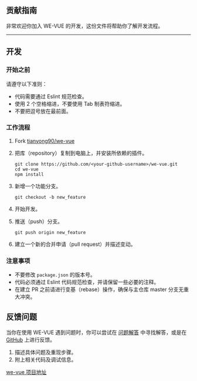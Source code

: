 贡献指南
---

非常欢迎你加入 WE-VUE 的开发，这份文件将帮助你了解开发流程。

---

## 开发

### 开始之前

请遵守以下准则：

- 代码需要通过 Eslint 规范检查。
- 使用 2 个空格缩进，不要使用 Tab 制表符缩进。
- 不要把逗号放在最前面。

### 工作流程

1. Fork [tianyong90/we-vue](https://github.com/tianyong90/we-vue)
2. 把库（repository）复制到电脑上，并安装所依赖的插件。

    ```shell
    git clone https://github.com/<your-github-username>/we-vue.git
    cd we-vue
    npm install
    ```

3. 新增一个功能分支。

    ```shell
    git checkout -b new_feature
    ```

4. 开始开发。
5. 推送（push）分支。

    ```shell
    git push origin new_feature
    ```

6. 建立一个新的合并申请（pull request）并描述变动。

### 注意事项

- 不要修改 `package.json` 的版本号。
- 代码必须通过 Eslint 代码规范检查，并请保留一些必要的注释。
- 在建立 PR 之前请进行变基（rebase）操作，确保与主仓库 master 分支无重大冲突。

## 反馈问题

当你在使用 WE-VUE 遇到问题时，你可以尝试在 [问题解答](http://wevue.org/doc/troubleshooting) 中寻找解答，或是在 [GitHub](https://github.com/tianyong90/we-vue/issues) 上进行反馈。

1. 描述具体问题及重现步骤。
3. 附上相关代码及调试信息。

[we-vue 项目地址](https://github.com/tianyong90/we-vue)
